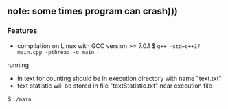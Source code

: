 ## note: some times program can crash)))

### Features

- compilation on Linux with GCC version >= 7.0.1
$ `g++ -std=c++17 main.cpp -pthread -o main`

running
- in text for counting should be in execution directory with name "text.txt"
- text statistic will be stored in file "textStatistic.txt" near execution file

$ `./main`
